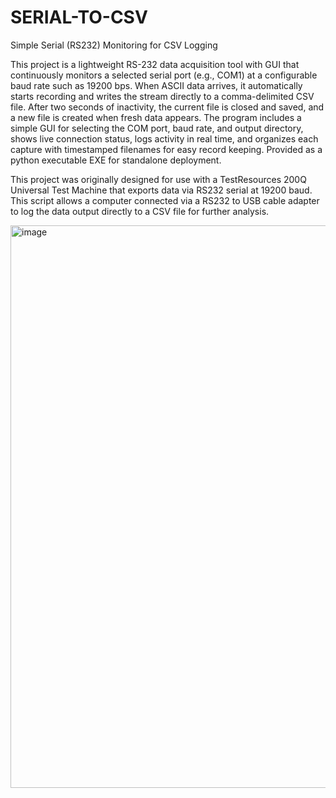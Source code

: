 # SERIAL-TO-CSV
Simple Serial (RS232) Monitoring for CSV Logging

This project is a lightweight RS-232 data acquisition tool with GUI that continuously monitors a selected serial port (e.g., COM1) at a configurable baud rate such as 19200 bps. When ASCII data arrives, it automatically starts recording and writes the stream directly to a comma-delimited CSV file. After two seconds of inactivity, the current file is closed and saved, and a new file is created when fresh data appears. The program includes a simple GUI for selecting the COM port, baud rate, and output directory, shows live connection status, logs activity in real time, and organizes each capture with timestamped filenames for easy record keeping. Provided as a python executable EXE for standalone deployment.

This project was originally designed for use with a TestResources 200Q Universal Test Machine that exports data via RS232 serial at 19200 baud. This script allows a computer connected via a RS232 to USB cable adapter to log the data output directly to a CSV file for further analysis.


<img width="1777" height="900" alt="image" src="https://github.com/user-attachments/assets/f5b5e633-0a28-4d62-9a27-dba6c75f8a71" />
